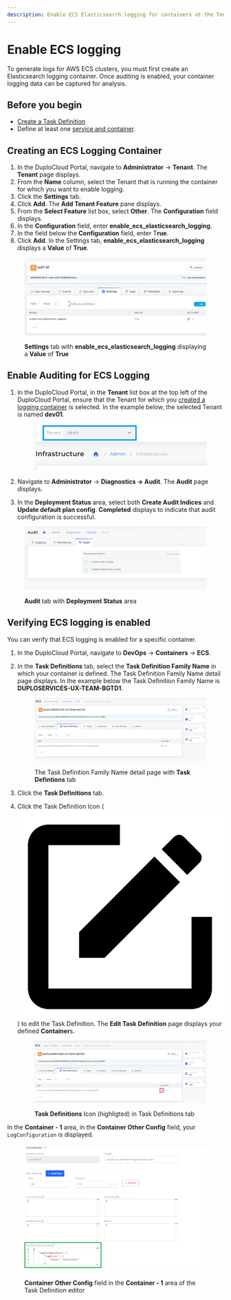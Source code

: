 ```yaml
---
description: Enable ECS Elasticsearch logging for containers at the Tenant level
---
```


# Enable ECS logging

To generate logs for AWS ECS clusters, you must first create an Elasticsearch logging container. Once auditing is enabled, your container logging data can be captured for analysis.

## Before you begin

* [Create a Task Definition](../../../aws-services/containers.md#7-toc-title)
* Define at least one [service and container](../../../aws-services/containers.md).

## Creating an ECS Logging Container

1. In the DuploCloud Portal, navigate to **Administrator** -> **Tenant**. The **Tenant** page displays.
2. From the **Name** column, select the Tenant that is running the container for which you want to enable logging.
3. Click the **Settings** tab.
4. Click **Add**. The **Add Tenant Feature** pane displays.
5. From the **Select Feature** list box, select **Other**. The **Configuration** field displays.
6. In the **Configuration** field, enter **enable\_ecs\_elasticsearch\_logging**.&#x20;
7. In the field below the **Configuration** field, enter T**rue**.
8. Click **Add**. In the Settings tab, **enable\_ecs\_elasticsearch\_logging** displays a **Value** of **True**.&#x20;

<figure><img src="../../../../.gitbook/assets/AWS_ECS_Logging_1.png" alt=""><figcaption><p><strong>Settings</strong> tab with <strong>enable_ecs_elasticsearch_logging</strong> displaying a <strong>Value</strong> of <strong>True</strong></p></figcaption></figure>

## Enable Auditing for ECS Logging

1.  In the DuploCloud Portal, in the **Tenant** list box at the top left of the DuploCloud Portal, ensure that the Tenant for which you [created a logging container](enable-ecs-logging.md#creating-an-ecs-logging-container) is selected. In the example below, the selected Tenant is named **dev01**.

    <figure><img src="../../../../.gitbook/assets/tenant_dev01 (3).png" alt=""><figcaption></figcaption></figure>
2. Navigate to **Administrator** -> **Diagnostics -> Audit**. The **Audit** page displays.
3. In the **Deployment Status** area, select both **Create Audit Indices** and **Update default plan config**. **Completed** displays to indicate that audit configuration is successful.

<figure><img src="../../../../.gitbook/assets/AWS_ECS_Logging_2.png" alt=""><figcaption><p><strong>Audit</strong> tab with <strong>Deployment Status</strong> area</p></figcaption></figure>

## Verifying ECS logging is enabled&#x20;

You can verify that ECS logging is enabled for a specific container.

1. In the DuploCloud Portal, navigate to **DevOps** -> **Containers** -> **ECS**.
2.  In the **Task Definitions** tab, select the **Task Definition Family Name** in which your container is defined. The Task Definition Family Name detail page displays. In the example below the Task Definition Family Name is **DUPLOSERVICES-UX-TEAM-BGTD1**.

    <figure><img src="../../../../.gitbook/assets/AWS_ECS_Logging_6.png" alt=""><figcaption><p>The Task Definition Family Name detail page with <strong>Task Defintions</strong> tab</p></figcaption></figure>
3. Click the **Task Definitions** tab.
4.  Click the Task Definition Icon ( <img src="../../../../.gitbook/assets/square_edit_icon (2).png" alt="" data-size="line"> ) to edit the Task Definition. The **Edit Task Definition** page displays your defined **Container**s.

    <figure><img src="../../../../.gitbook/assets/AWS_ECS_Logging_5.png" alt=""><figcaption><p><strong>Task Definitions</strong> Icon (highligted) in Task Definitions tab</p></figcaption></figure>

In the **Container - 1** area, in the **Container Other Config** field, your `LogConfiguration` is displayed.

<figure><img src="../../../../.gitbook/assets/AWS_ECS_Logging_3 (1).png" alt=""><figcaption><p><strong>Container Other Config</strong> field in the <strong>Container - 1</strong> area of the Task Definition editor</p></figcaption></figure>
